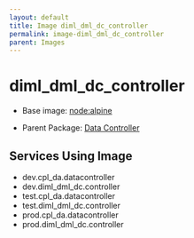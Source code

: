 ```yaml
---
layout: default
title: Image diml_dml_dc_controller
permalink: image-diml_dml_dc_controller
parent: Images
---
```

# diml_dml_dc_controller

* Base image:  [node:alpine](image-node:alpine)

* Parent Package: [Data Controller](package--edgemere-diml-dml-dc)


## Services Using Image
* dev.cpl_da.datacontroller
* dev.diml_dml_dc.controller
* test.cpl_da.datacontroller
* test.diml_dml_dc.controller
* prod.cpl_da.datacontroller
* prod.diml_dml_dc.controller

